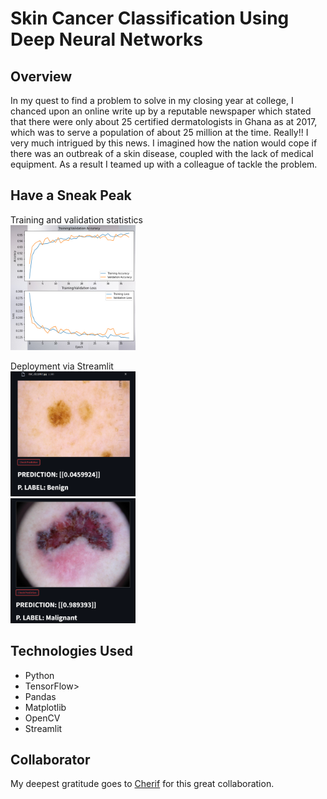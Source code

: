 # Skin Cancer Classification Using Deep Neural Networks

## Overview
In my quest to find a problem to solve in my closing year at college, I chanced upon an online write up by a reputable newspaper which stated that there were only about 25 certified dermatologists in Ghana as at 2017, which was to serve a population of about 25 million at the time. Really!! I very much intrigued by this news. I imagined how the nation would cope if there was an outbreak of a skin disease, coupled with the lack of medical equipment. As a result I teamed up with a colleague of tackle the problem.

## Have a Sneak Peak
Training and validation statistics<br>
<img src="https://github.com/dreanyarko/skin_cancer_project/blob/master/images/train_val.jpg" width="200" height="200" />

Deployment via Streamlit<br>
<img src="https://github.com/dreanyarko/skin_cancer_project/blob/master/images/benign1.png" width="200" height="200" />
<br>
<img src="https://github.com/dreanyarko/skin_cancer_project/blob/master/images/malignant1.png" width="200" height="200" />

## Technologies Used
<ul>
  <li>Python</li>
  <li>TensorFlow></li>
  <liNumPy></li>
  <li>Pandas</li>
  <li>Matplotlib</li>
  <li>OpenCV</li>
  <li>Streamlit</li>
</ul>

## Collaborator
My deepest gratitude goes to <a href="https://www.linkedin.com/in/ch%C3%A9rif-salif-haidara/" target="_blank">Cherif</a> for this great collaboration.
